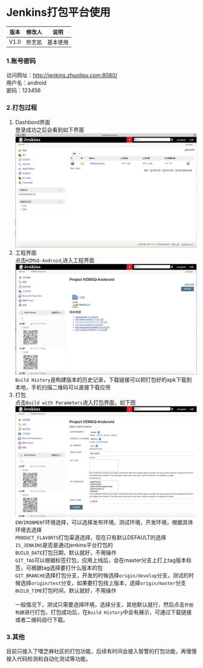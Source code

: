 # Jenkins打包平台使用
| 版本 | 修改人 | 说明 |
| -- | -- | -- |
| V1.0 | 熊艺凯 | 基本使用 |


### 1.账号密码
访问网址：http://jenkins.zhuolipu.com:8080/<br/>用户名：android<br/>密码：123456
### 2.打包过程
1. Dashbord界面<br/>登录成功之后会看到如下界面<br/>![Jenkins_dashbord.png](./Jenkins_dashbord.png "Jenkins_Dashbord")
2. 工程界面<br/>点击`HZMSQ-Android`,进入工程界面<br/>![工程界面](./Jenkins_project.png)`Build History`是构建版本的历史记录，下载链接可以把打包好的apk下载到本地，手机扫描二维码可以直接下载应用
3. 打包<br/>点击`Build with Parameters`进入打包界面，如下图<br/>![打包界面](./Jenkins_build.png)<br/>`ENVIRONMENT`环境选择，可以选择发布环境，测试环境，开发环境，根据具体环境去选择<br/>`PRODUCT_FLAVORTS`打包渠道选择，现在只有默认DEFAULT的选择<br/>`IS_JENKINS`是否是通过jenkins平台打包的<br/>`BUILD_DATE`打包日期，默认就好，不用操作<br/>`GIT_TAG`可以根据标签打包，应用上线后，会在master分支上打上tag版本标签，可根据tag选择要打什么版本的包<br/>`GIT_BRANCHE`选择打包分支，开发的时候选择`origin/develop`分支，测试的时候选择`origin/test`分支，如果要打包线上版本，选择`origin/master`分支<br/>`BUILD_TIME`打包时间，默认就好，不用操作<br/><br/>一般情况下，测试只需要选择环境，选择分支，其他默认就行，然后点击`开始构建`进行打包，打包成功后，在`Build History`中会有展示，可通过下载链接或者二维码自行下载。

### 3.其他
目前只接入了嘿芝麻社区的打包功能，后续有时间会接入智警的打包功能，再慢慢接入代码检测和自动化测试等功能。